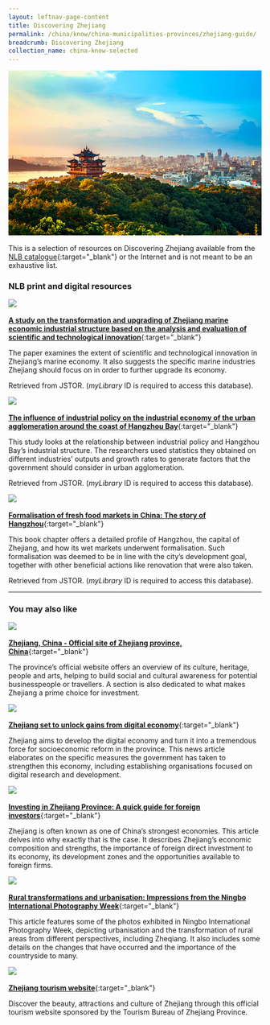 ```yaml
---
layout: leftnav-page-content
title: Discovering Zhejiang
permalink: /china/know/china-municipalities-provinces/zhejiang-guide/
breadcrumb: Discovering Zhejiang
collection_name: china-know-selected
---
```


<img src="\images\china-selected\zhejiang-guide.jpg" alt="zhejiang guide banner" style="width:800px;" />

This is a selection of resources on Discovering Zhejiang available from the [NLB catalogue](http://catalogue.nlb.gov.sg/){:target="_blank"} or the Internet and is not meant to be an exhaustive list.

### **NLB print and digital resources**

<img src="/images/resources/Database 1.jpg" style="width:180px;" />

[**A study on the transformation and upgrading of Zhejiang marine economic industrial structure based on the analysis and evaluation of scientific and technological innovation**](https://eresources.nlb.gov.sg/Main/browse/resource/1322){:target="_blank"}

The paper examines the extent of scientific and technological innovation in Zhejiang’s marine economy. It also suggests the specific marine industries Zhejiang should focus on in order to further upgrade its economy. 

Retrieved from JSTOR. (*myLibrary* ID is required to access this database).

<img src="/images/resources/Database 2.jpg" style="width:180px;" />

[**The influence of industrial policy on the industrial economy of the urban agglomeration around the coast of Hangzhou Bay**](https://eresources.nlb.gov.sg/Main/browse/resource/1322){:target="_blank"}

This study looks at the relationship between industrial policy and Hangzhou Bay’s industrial structure. The researchers used statistics they obtained on different industries’ outputs and growth rates to generate factors that the government should consider in urban agglomeration.

Retrieved from JSTOR. (*myLibrary* ID is required to access this database).

<img src="/images/resources/Database 3.jpg" style="width:180px;" />

[**Formalisation of fresh food markets in China: The story of Hangzhou**](https://eresources.nlb.gov.sg/Main/browse/resource/1322){:target="_blank"}

This book chapter offers a detailed profile of Hangzhou, the capital of Zhejiang, and how its wet markets underwent formalisation. Such formalisation was deemed to be in line with the city’s development goal, together with other beneficial actions like renovation that were also taken.

Retrieved from JSTOR. (*myLibrary* ID is required to access this database).

---

### **You may also like**

<img src="/images/resources/Article 1.jpg" style="width:180px;" />

[**Zhejiang, China - Official site of Zhejiang province, China**](http://www.ezhejiang.gov.cn/){:target="_blank"}

The province’s official website offers an overview of its culture, heritage, people and arts, helping to build social and cultural awareness for potential businesspeople or travellers. A section is also dedicated to what makes Zhejiang a prime choice for investment. 

<img src="/images/resources/Article 2.jpg" style="width:180px;" />

[**Zhejiang set to unlock gains from digital economy**](https://www.chinadaily.com.cn/a/201907/23/WS5d366fe4a310d8305640080e.html){:target="_blank"}

Zhejiang aims to develop the digital economy and turn it into a tremendous force for socioeconomic reform in the province. This news article elaborates on the specific measures the government has taken to strengthen this economy, including establishing organisations focused on digital research and development.

<img src="/images/resources/Article 3.jpg" style="width:180px;" />

[**Investing in Zhejiang Province: A quick guide for foreign investors**](https://www.china-briefing.com/news/investing-in-zhejiang-province-quick-guide-foreign-investors/#:~:text=Zhejiang%20has%20a%20very%20strong,percent%20of%20the%20jobs%20created){:target="_blank"}

Zhejiang is often known as one of China’s strongest economies. This article delves into why exactly that is the case. It describes Zhejiang’s economic composition and strengths, the importance of foreign direct investment to its economy, its development zones and the opportunities available to foreign firms. 

<img src="/images/resources/Article 4.jpg" style="width:180px;" />

[**Rural transformations and urbanisation: Impressions from the Ningbo International Photography Week**](https://madeinchinajournal.com/2019/01/12/rural-transformations-and-urbanisation%EF%BB%BF-impressions-from-the-ningbo-international-photography-week/){:target="_blank"}

This article features some of the photos exhibited in Ningbo International Photography Week, depicting urbanisation and the transformation of rural areas from different perspectives, including Zheqiang. It also includes some details on the changes that have occurred and the importance of the countryside to many. 

<img src="/images/resources/Article 1.jpg" style="width:180px;" />

[**Zhejiang tourism website**](http://en.tourzj.com/about-us/){:target="_blank"}

Discover the beauty, attractions and culture of Zhejiang through this official tourism website sponsored by the Tourism Bureau of Zhejiang Province.